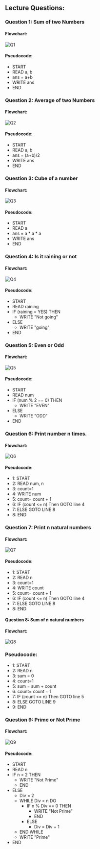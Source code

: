 ## Lecture Questions:
### Question 1: Sum of two Numbers
#### Flowchart:

![Q1](https://github.com/ArhanBytes/Rohit-Negi-CPP-DSA-Course/blob/main/Lectures/Lecture_002/Lecture_Code/sumOfTwo.PNG)

#### Pseudocode:
- START
- READ a, b
- ans = a+b
- WRITE ans
- END

### Question 2: Average of two Numbers

#### Flowchart:
![Q2](https://github.com/ArhanBytes/Rohit-Negi-CPP-DSA-Course/blob/main/Lectures/Lecture_002/Lecture_Code/avgOfTwo.PNGG)

#### Pseudocode:
- START
- READ a, b
- ans = (a+b)/2
- WRITE ans
- END

### Question 3: Cube of a number

#### Flowchart:
![Q3](https://github.com/ArhanBytes/Rohit-Negi-CPP-DSA-Course/blob/main/Lectures/Lecture_002/Lecture_Code/CubeOfNum.PNG)

#### Pseudocode:
- START
- READ a
- ans =  a * a * a 
- WRITE ans
- END

### Question 4: Is it raining or not
#### Flowchart:
![Q4](https://github.com/ArhanBytes/Rohit-Negi-CPP-DSA-Course/blob/main/Lectures/Lecture_002/Lecture_Code/isRaining.PNG)

#### Pseudocode:
- START
- READ raining
- IF (raining = YES) THEN
  - WRITE "Not going"
- ELSE 
  - WRITE "going"
- END

### Question 5: Even or Odd
#### Flowchart:
![Q5](https://github.com/ArhanBytes/Rohit-Negi-CPP-DSA-Course/blob/main/Lectures/Lecture_002/Lecture_Code/EvenOrOdd.PNG)

#### Pseudocode:
- START
- READ num
- IF (num % 2 == 0) THEN
  - WRITE "EVEN"
- ELSE
  -  WRITE "ODD"
- END

### Question  6: Print number n times.
#### Flowchart:
![Q6](https://github.com/ArhanBytes/Rohit-Negi-CPP-DSA-Course/blob/main/Lectures/Lecture_002/Lecture_Code/printNo_nTimes.PNG)

#### Pseudocode:
- 1: START
- 2: READ num, n
- 3: count=1
- 4: WRITE num
- 5: count= count + 1
- 6: IF (count <= n) Then GOTO line 4
- 7: ELSE GOTO LINE 8
- 8: END

### Question  7: Print n natural numbers
#### Flowchart:
![Q7](https://github.com/ArhanBytes/Rohit-Negi-CPP-DSA-Course/blob/main/Lectures/Lecture_002/Lecture_Code/printN_naturalNos.PNG)

#### Pseudocode:
- 1: START
- 2: READ n
- 3: count=1
- 4: WRITE count
- 5: count= count + 1
- 6: IF (count <= n) Then GOTO line 4
- 7: ELSE GOTO LINE 8
- 8: END

#### Question  8: Sum of n natural numbers
#### Flowchart:
![Q8](https://github.com/ArhanBytes/Rohit-Negi-CPP-DSA-Course/blob/main/Lectures/Lecture_002/Lecture_Code/sumOfN_naturalNos.PNG)

### Pseudocode:
- 1: START
- 2: READ n
- 3: sum = 0
- 4: count=1
- 5: sum = sum + count
- 6: count= count + 1
- 7: IF (count <= n) Then GOTO line 5
- 8: ELSE GOTO LINE 9
- 9: END


### Question  9: Prime or Not Prime
#### Flowchart:
![Q9](https://github.com/ArhanBytes/Rohit-Negi-CPP-DSA-Course/blob/main/Lectures/Lecture_002/Lecture_Code/IsPrime.PNG)

#### Pseudocode:
- START
- READ n
- IF n < 2 THEN
  -  WRITE "Not Prime"
  -  END
- ELSE 
  -  Div = 2
  -  WHILE Div < n DO 
     -   IF n % Div == 0 THEN 
         -   WRITE "Not Prime"
         -   END
     -   ELSE 
         -    Div = Div + 1
  -  END WHILE
  -  WRITE "Prime"
- END 